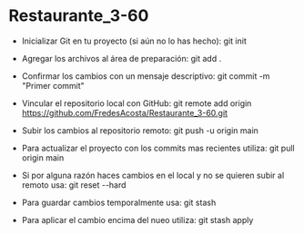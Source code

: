 # Restaurante_3-60
- Inicializar Git en tu proyecto (si aún no lo has hecho):
git init
  
- Agregar los archivos al área de preparación: 
git add .

- Confirmar los cambios con un mensaje descriptivo:
git commit -m "Primer commit"

- Vincular el repositorio local con GitHub:
git remote add origin https://github.com/FredesAcosta/Restaurante_3-60.git

- Subir los cambios al repositorio remoto:
git push -u origin main

- Para actualizar el proyecto con los commits mas recientes utiliza:
git pull origin main

- Si por alguna razón haces cambios en el local y no se quieren subir al remoto usa:
git reset --hard

- Para guardar cambios temporalmente usa:
git stash

- Para aplicar el cambio encima del nueo utiliza: 
git stash apply
